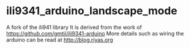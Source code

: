 # ili9341_arduino_landscape_mode
A fork of the ili941 library 
It is derived from the work of https://github.com/gmtii/ili9341-arduino
More details such as wiring the arduino can be read at http://blog.riyas.org

